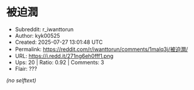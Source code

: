 # 被迫潤

- Subreddit: r_iwanttorun
- Author: kyk00525
- Created: 2025-07-27 13:01:48 UTC
- Permalink: https://reddit.com/r/iwanttorun/comments/1malq3j/被迫潤/
- URL: https://i.redd.it/271ng6eh0fff1.png
- Ups: 20 | Ratio: 0.92 | Comments: 3
- Flair: ???

_(no selftext)_
